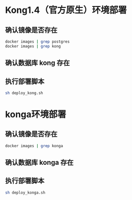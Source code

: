 # Kong1.4（官方原生）环境部署

## 确认镜像是否存在
```bash
docker images | grep postgres
docker images | grep kong
```

## 确认数据库 kong 存在

## 执行部署脚本
```bash
sh deploy_kong.sh
```
# konga环境部署

## 确认镜像是否存在
```bash
docker images | grep konga
```
## 确认数据库 konga 存在

## 执行部署脚本
```bash
sh deploy_konga.sh
```